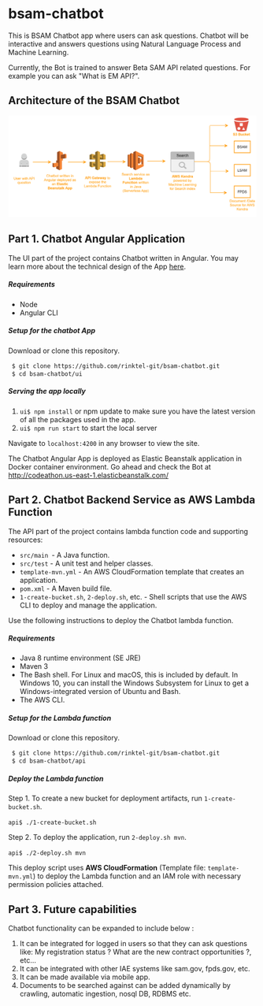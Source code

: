 # bsam-chatbot
This is BSAM Chatbot app where users can ask questions. Chatbot will be interactive and answers questions using Natural Language Process and Machine Learning.

Currently, the Bot is trained to answer Beta SAM API related questions. For example you can ask "What is EM API?".

## Architecture of the BSAM Chatbot
![Alt text](ui/docs/img/Architecture.png?raw=true "Title")

## Part 1. Chatbot Angular Application
The UI part of the project contains Chatbot written in Angular. You may learn more about the technical design of the App [here](ui/README.md).

##### Requirements
* Node
* Angular CLI

##### Setup for the chatbot App
Download or clone this repository.
```
 $ git clone https://github.com/rinktel-git/bsam-chatbot.git
 $ cd bsam-chatbot/ui
```
##### Serving the app locally
1. `ui$ npm install` or npm update to make sure you have the latest version of all the packages used in the app.
2. `ui$ npm run start` to start the local server

Navigate to `localhost:4200` in any browser to view the site.

The Chatbot Angular App is deployed as Elastic Beanstalk application in Docker container environment. Go ahead and check the Bot at http://codeathon.us-east-1.elasticbeanstalk.com/


## Part 2. Chatbot Backend Service as AWS Lambda Function
The API part of the project contains lambda function code and supporting resources:

* `src/main `- A Java function.
* `src/test` - A unit test and helper classes.
* `template-mvn.yml` - An AWS CloudFormation template that creates an application.
* `pom.xml` - A Maven build file.
* `1-create-bucket.sh`, `2-deploy.sh`, etc. - Shell scripts that use the AWS CLI to deploy and manage the application.

Use the following instructions to deploy the Chatbot lambda function.

##### Requirements
* Java 8 runtime environment (SE JRE)
* Maven 3
* The Bash shell. For Linux and macOS, this is included by default. In Windows 10, you can install the Windows Subsystem for Linux to get a Windows-integrated version of Ubuntu and Bash.
* The AWS CLI.

##### Setup for the Lambda function
Download or clone this repository.
```
 $ git clone https://github.com/rinktel-git/bsam-chatbot.git
 $ cd bsam-chatbot/api
```

##### Deploy the Lambda function

Step 1. To create a new bucket for deployment artifacts, run `1-create-bucket.sh`.

`api$ ./1-create-bucket.sh`

Step 2. To deploy the application, run `2-deploy.sh mvn`.

`api$ ./2-deploy.sh mvn`

This deploy script uses **AWS CloudFormation** (Template file: `template-mvn.yml`) to deploy the Lambda function and an IAM role with necessary permission policies attached.


## Part 3. Future capabilities

Chatbot functionality can be expanded to include below :

1.	It can be integrated for logged in users so that they can ask questions like:
My registration status ?  What are the new contract opportunities ?, etc...
2.	It can be integrated with other IAE systems like sam.gov, fpds.gov, etc.
3.	It can be made available via mobile app.
4. Documents to be searched against can be added dynamically by crawling, automatic ingestion, nosql DB, RDBMS etc. 


